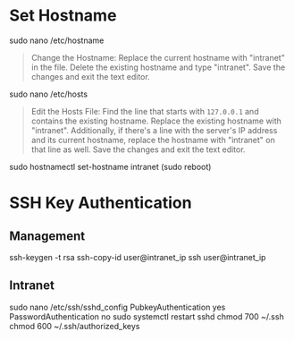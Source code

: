 # Set Hostname

sudo nano /etc/hostname
> Change the Hostname: Replace the current hostname with "intranet" in the file. Delete the existing hostname and type "intranet". Save the changes and exit the text editor.

sudo nano /etc/hosts
> Edit the Hosts File: Find the line that starts with `127.0.0.1` and contains the existing hostname. Replace the existing hostname with "intranet". Additionally, if there's a line with the server's IP address and its current hostname, replace the hostname with "intranet" on that line as well. Save the changes and exit the text editor.

sudo hostnamectl set-hostname intranet
(sudo reboot)

# SSH Key Authentication

## Management
ssh-keygen -t rsa
ssh-copy-id user@intranet_ip
ssh user@intranet_ip
## Intranet
sudo nano /etc/ssh/sshd_config
	PubkeyAuthentication yes
	PasswordAuthentication no
sudo systemctl restart sshd
chmod 700 ~/.ssh
chmod 600 ~/.ssh/authorized_keys

